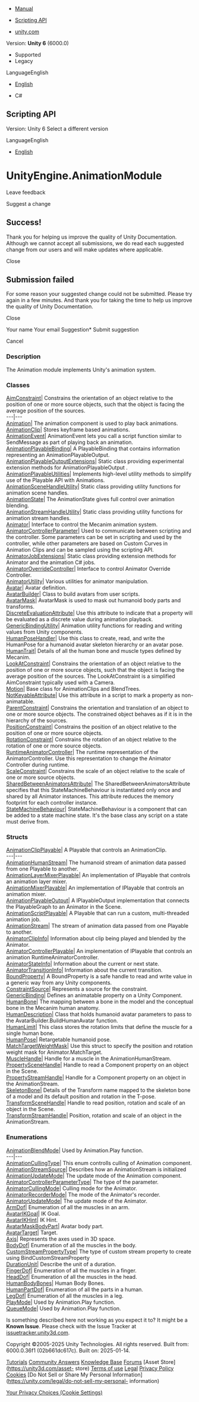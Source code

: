 [ ]()

  * [Manual](../Manual/index.html)
  * [Scripting API](../ScriptReference/index.html)

  * [unity.com](https://unity.com/)

Version: **Unity 6** (6000.0)

  * Supported
  * Legacy

LanguageEnglish

  * [English]()

  * C#

[ ](https://docs.unity3d.com)

## Scripting API

Version: Unity 6 Select a different version

LanguageEnglish

  * [English]()

# UnityEngine.AnimationModule

Leave feedback

Suggest a change

## Success!

Thank you for helping us improve the quality of Unity Documentation. Although
we cannot accept all submissions, we do read each suggested change from our
users and will make updates where applicable.

Close

## Submission failed

For some reason your suggested change could not be submitted. Please <a>try
again</a> in a few minutes. And thank you for taking the time to help us
improve the quality of Unity Documentation.

Close

Your name Your email Suggestion* Submit suggestion

Cancel

[ ]()

### Description

The Animation module implements Unity's animation system.

### Classes

[AimConstraint](Animations.AimConstraint.html)| Constrains the orientation of
an object relative to the position of one or more source objects, such that
the object is facing the average position of the sources.  
---|---  
[Animation](Animation.html)| The animation component is used to play back
animations.  
[AnimationClip](AnimationClip.html)| Stores keyframe based animations.  
[AnimationEvent](AnimationEvent.html)| AnimationEvent lets you call a script
function similar to SendMessage as part of playing back an animation.  
[AnimationPlayableBinding](Animations.AnimationPlayableBinding.html)| A
PlayableBinding that contains information representing an
AnimationPlayableOutput.  
[AnimationPlayableOutputExtensions](Experimental.Animations.AnimationPlayableOutputExtensions.html)|
Static class providing experimental extension methods for
AnimationPlayableOutput .  
[AnimationPlayableUtilities](Playables.AnimationPlayableUtilities.html)|
Implements high-level utility methods to simplify use of the Playable API with
Animations.  
[AnimationSceneHandleUtility](Animations.AnimationSceneHandleUtility.html)|
Static class providing utility functions for animation scene handles.  
[AnimationState](AnimationState.html)| The AnimationState gives full control
over animation blending.  
[AnimationStreamHandleUtility](Animations.AnimationStreamHandleUtility.html)|
Static class providing utility functions for animation stream handles.  
[Animator](Animator.html)| Interface to control the Mecanim animation system.  
[AnimatorControllerParameter](AnimatorControllerParameter.html)| Used to
communicate between scripting and the controller. Some parameters can be set
in scripting and used by the controller, while other parameters are based on
Custom Curves in Animation Clips and can be sampled using the scripting API.  
[AnimatorJobExtensions](Animations.AnimatorJobExtensions.html)| Static class
providing extension methods for Animator and the animation C# jobs.  
[AnimatorOverrideController](AnimatorOverrideController.html)| Interface to
control Animator Override Controller.  
[AnimatorUtility](AnimatorUtility.html)| Various utilities for animator
manipulation.  
[Avatar](Avatar.html)| Avatar definition.  
[AvatarBuilder](AvatarBuilder.html)| Class to build avatars from user scripts.  
[AvatarMask](AvatarMask.html)| AvatarMask is used to mask out humanoid body
parts and transforms.  
[DiscreteEvaluationAttribute](Animations.DiscreteEvaluationAttribute.html)|
Use this attribute to indicate that a property will be evaluated as a discrete
value during animation playback.  
[GenericBindingUtility](Animations.GenericBindingUtility.html)| Animation
utility functions for reading and writing values from Unity components.  
[HumanPoseHandler](HumanPoseHandler.html)| Use this class to create, read, and
write the HumanPose for a humanoid avatar skeleton hierarchy or an avatar
pose.  
[HumanTrait](HumanTrait.html)| Details of all the human bone and muscle types
defined by Mecanim.  
[LookAtConstraint](Animations.LookAtConstraint.html)|  Constrains the
orientation of an object relative to the position of one or more source
objects, such that the object is facing the average position of the sources.
The LookAtConstraint is a simplified AimConstraint typically used with a
Camera.  
[Motion](Motion.html)| Base class for AnimationClips and BlendTrees.  
[NotKeyableAttribute](Animations.NotKeyableAttribute.html)| Use this attribute
in a script to mark a property as non-animatable.  
[ParentConstraint](Animations.ParentConstraint.html)| Constrains the
orientation and translation of an object to one or more source objects. The
constrained object behaves as if it is in the hierarchy of the sources.  
[PositionConstraint](Animations.PositionConstraint.html)| Constrains the
position of an object relative to the position of one or more source objects.  
[RotationConstraint](Animations.RotationConstraint.html)| Constrains the
rotation of an object relative to the rotation of one or more source objects.  
[RuntimeAnimatorController](RuntimeAnimatorController.html)| The runtime
representation of the AnimatorController. Use this representation to change
the Animator Controller during runtime.  
[ScaleConstraint](Animations.ScaleConstraint.html)| Constrains the scale of an
object relative to the scale of one or more source objects.  
[SharedBetweenAnimatorsAttribute](SharedBetweenAnimatorsAttribute.html)| The
SharedBetweenAnimatorsAttribute specifies that this StateMachineBehaviour is
instantiated only once and shared by all Animator instances. This attribute
reduces the memory footprint for each controller instance.  
[StateMachineBehaviour](StateMachineBehaviour.html)| StateMachineBehaviour is
a component that can be added to a state machine state. It's the base class
any script on a state must derive from.  
  
### Structs

[AnimationClipPlayable](Animations.AnimationClipPlayable.html)| A Playable
that controls an AnimationClip.  
---|---  
[AnimationHumanStream](Animations.AnimationHumanStream.html)| The humanoid
stream of animation data passed from one Playable to another.  
[AnimationLayerMixerPlayable](Animations.AnimationLayerMixerPlayable.html)| An
implementation of IPlayable that controls an animation layer mixer.  
[AnimationMixerPlayable](Animations.AnimationMixerPlayable.html)| An
implementation of IPlayable that controls an animation mixer.  
[AnimationPlayableOutput](Animations.AnimationPlayableOutput.html)| A
IPlayableOutput implementation that connects the PlayableGraph to an Animator
in the Scene.  
[AnimationScriptPlayable](Animations.AnimationScriptPlayable.html)| A Playable
that can run a custom, multi-threaded animation job.  
[AnimationStream](Animations.AnimationStream.html)| The stream of animation
data passed from one Playable to another.  
[AnimatorClipInfo](AnimatorClipInfo.html)| Information about clip being played
and blended by the Animator.  
[AnimatorControllerPlayable](Animations.AnimatorControllerPlayable.html)| An
implementation of IPlayable that controls an animation
RuntimeAnimatorController.  
[AnimatorStateInfo](AnimatorStateInfo.html)| Information about the current or
next state.  
[AnimatorTransitionInfo](AnimatorTransitionInfo.html)| Information about the
current transition.  
[BoundProperty](Animations.BoundProperty.html)| A BoundProperty is a safe
handle to read and write value in a generic way from any Unity components.  
[ConstraintSource](Animations.ConstraintSource.html)| Represents a source for
the constraint.  
[GenericBinding](Animations.GenericBinding.html)| Defines an animatable
property on a Unity Component.  
[HumanBone](HumanBone.html)| The mapping between a bone in the model and the
conceptual bone in the Mecanim human anatomy.  
[HumanDescription](HumanDescription.html)| Class that holds humanoid avatar
parameters to pass to the AvatarBuilder.BuildHumanAvatar function.  
[HumanLimit](HumanLimit.html)| This class stores the rotation limits that
define the muscle for a single human bone.  
[HumanPose](HumanPose.html)| Retargetable humanoid pose.  
[MatchTargetWeightMask](MatchTargetWeightMask.html)| Use this struct to
specify the position and rotation weight mask for Animator.MatchTarget.  
[MuscleHandle](Animations.MuscleHandle.html)| Handle for a muscle in the
AnimationHumanStream.  
[PropertySceneHandle](Animations.PropertySceneHandle.html)| Handle to read a
Component property on an object in the Scene.  
[PropertyStreamHandle](Animations.PropertyStreamHandle.html)| Handle for a
Component property on an object in the AnimationStream.  
[SkeletonBone](SkeletonBone.html)| Details of the Transform name mapped to the
skeleton bone of a model and its default position and rotation in the T-pose.  
[TransformSceneHandle](Animations.TransformSceneHandle.html)| Handle to read
position, rotation and scale of an object in the Scene.  
[TransformStreamHandle](Animations.TransformStreamHandle.html)| Position,
rotation and scale of an object in the AnimationStream.  
  
### Enumerations

[AnimationBlendMode](AnimationBlendMode.html)| Used by Animation.Play
function.  
---|---  
[AnimationCullingType](AnimationCullingType.html)| This enum controlls culling
of Animation component.  
[AnimationStreamSource](Experimental.Animations.AnimationStreamSource.html)|
Describes how an AnimationStream is initialized  
[AnimationUpdateMode](AnimationUpdateMode.html)| The update mode of the
Animation component.  
[AnimatorControllerParameterType](AnimatorControllerParameterType.html)| The
type of the parameter.  
[AnimatorCullingMode](AnimatorCullingMode.html)| Culling mode for the
Animator.  
[AnimatorRecorderMode](AnimatorRecorderMode.html)| The mode of the Animator's
recorder.  
[AnimatorUpdateMode](AnimatorUpdateMode.html)| The update mode of the
Animator.  
[ArmDof](ArmDof.html)| Enumeration of all the muscles in an arm.  
[AvatarIKGoal](AvatarIKGoal.html)| IK Goal.  
[AvatarIKHint](AvatarIKHint.html)| IK Hint.  
[AvatarMaskBodyPart](AvatarMaskBodyPart.html)| Avatar body part.  
[AvatarTarget](AvatarTarget.html)| Target.  
[Axis](Animations.Axis.html)| Represents the axes used in 3D space.  
[BodyDof](BodyDof.html)| Enumeration of all the muscles in the body.  
[CustomStreamPropertyType](Animations.CustomStreamPropertyType.html)| The type
of custom stream property to create using BindCustomStreamProperty  
[DurationUnit](DurationUnit.html)| Describe the unit of a duration.  
[FingerDof](FingerDof.html)| Enumeration of all the muscles in a finger.  
[HeadDof](HeadDof.html)| Enumeration of all the muscles in the head.  
[HumanBodyBones](HumanBodyBones.html)| Human Body Bones.  
[HumanPartDof](HumanPartDof.html)| Enumeration of all the parts in a human.  
[LegDof](LegDof.html)| Enumeration of all the muscles in a leg.  
[PlayMode](PlayMode.html)| Used by Animation.Play function.  
[QueueMode](QueueMode.html)| Used by Animation.Play function.  
  
Is something described here not working as you expect it to? It might be a
**Known Issue**. Please check with the Issue Tracker at
[issuetracker.unity3d.com](https://issuetracker.unity3d.com).

Copyright ©2005-2025 Unity Technologies. All rights reserved. Built from:
6000.0.36f1 (02b661dc617c). Built on: 2025-01-14.

[Tutorials](https://unity3d.com/learn) [Community
Answers](https://answers.unity3d.com) [Knowledge
Base](https://support.unity3d.com/hc/en-us)
[Forums](https://forum.unity3d.com) [Asset Store](https://unity3d.com/asset-
store) [Terms of use](https://docs.unity3d.com/Manual/TermsOfUse.html)
[Legal](https://unity.com/legal) [Privacy
Policy](https://unity.com/legal/privacy-policy)
[Cookies](https://unity.com/legal/cookie-policy) [Do Not Sell or Share My
Personal Information](https://unity.com/legal/do-not-sell-my-personal-
information)

[Your Privacy Choices (Cookie Settings)](javascript:void\(0\);)

